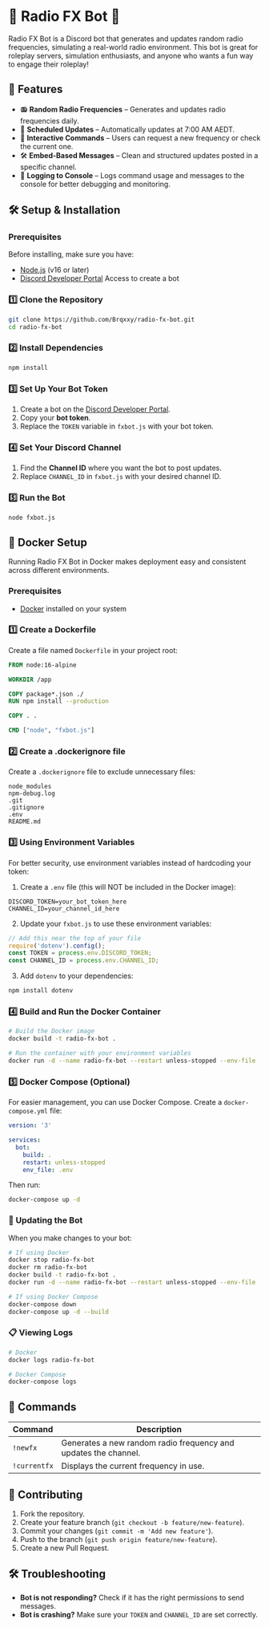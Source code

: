 # 📡 Radio FX Bot 📡
Radio FX Bot is a Discord bot that generates and updates random radio frequencies, simulating a real-world radio environment. This bot is great for roleplay servers, simulation enthusiasts, and anyone who wants a fun way to engage their roleplay!
## 🚀 Features
- 📻 **Random Radio Frequencies** – Generates and updates radio frequencies daily.
- 🔄 **Scheduled Updates** – Automatically updates at 7:00 AM AEDT.
- 📡 **Interactive Commands** – Users can request a new frequency or check the current one.
- 🛠 **Embed-Based Messages** – Clean and structured updates posted in a specific channel.
- 👀 **Logging to Console** – Logs command usage and messages to the console for better debugging and monitoring.

## 🛠 Setup & Installation
### Prerequisites
Before installing, make sure you have:
- [Node.js](https://nodejs.org/) (v16 or later)
- [Discord Developer Portal](https://discord.com/developers/applications) Access to create a bot
### 1️⃣ Clone the Repository
```sh
git clone https://github.com/Brqxxy/radio-fx-bot.git
cd radio-fx-bot
```
### 2️⃣ Install Dependencies
```sh
npm install
```
### 3️⃣ Set Up Your Bot Token
1. Create a bot on the [Discord Developer Portal](https://discord.com/developers/applications).
2. Copy your **bot token**.
3. Replace the `TOKEN` variable in `fxbot.js` with your bot token.
### 4️⃣ Set Your Discord Channel
1. Find the **Channel ID** where you want the bot to post updates.
2. Replace `CHANNEL_ID` in `fxbot.js` with your desired channel ID.
### 5️⃣ Run the Bot
```sh
node fxbot.js
```

## 🐳 Docker Setup
Running Radio FX Bot in Docker makes deployment easy and consistent across different environments.

### Prerequisites
- [Docker](https://www.docker.com/get-started) installed on your system

### 1️⃣ Create a Dockerfile
Create a file named `Dockerfile` in your project root:

```dockerfile
FROM node:16-alpine

WORKDIR /app

COPY package*.json ./
RUN npm install --production

COPY . .

CMD ["node", "fxbot.js"]
```

### 2️⃣ Create a .dockerignore file
Create a `.dockerignore` file to exclude unnecessary files:

```
node_modules
npm-debug.log
.git
.gitignore
.env
README.md
```

### 3️⃣ Using Environment Variables
For better security, use environment variables instead of hardcoding your token:

1. Create a `.env` file (this will NOT be included in the Docker image):
```
DISCORD_TOKEN=your_bot_token_here
CHANNEL_ID=your_channel_id_here
```

2. Update your `fxbot.js` to use these environment variables:
```javascript
// Add this near the top of your file
require('dotenv').config();
const TOKEN = process.env.DISCORD_TOKEN;
const CHANNEL_ID = process.env.CHANNEL_ID;
```

3. Add `dotenv` to your dependencies:
```sh
npm install dotenv
```

### 4️⃣ Build and Run the Docker Container
```sh
# Build the Docker image
docker build -t radio-fx-bot .

# Run the container with your environment variables
docker run -d --name radio-fx-bot --restart unless-stopped --env-file .env radio-fx-bot
```

### 5️⃣ Docker Compose (Optional)
For easier management, you can use Docker Compose. Create a `docker-compose.yml` file:

```yaml
version: '3'

services:
  bot:
    build: .
    restart: unless-stopped
    env_file: .env
```

Then run:
```sh
docker-compose up -d
```

### 🔄 Updating the Bot
When you make changes to your bot:

```sh
# If using Docker
docker stop radio-fx-bot
docker rm radio-fx-bot
docker build -t radio-fx-bot .
docker run -d --name radio-fx-bot --restart unless-stopped --env-file .env radio-fx-bot

# If using Docker Compose
docker-compose down
docker-compose up -d --build
```

### 📋 Viewing Logs
```sh
# Docker
docker logs radio-fx-bot

# Docker Compose
docker-compose logs
```

## 🔧 Commands
| Command     | Description |
|------------|-------------|
| `!newfx`    | Generates a new random radio frequency and updates the channel. |
| `!currentfx` | Displays the current frequency in use. |

## 🤝 Contributing
1. Fork the repository.
2. Create your feature branch (`git checkout -b feature/new-feature`).
3. Commit your changes (`git commit -m 'Add new feature'`).
4. Push to the branch (`git push origin feature/new-feature`).
5. Create a new Pull Request.

## 🛠 Troubleshooting
- **Bot is not responding?** Check if it has the right permissions to send messages.
- **Bot is crashing?** Make sure your `TOKEN` and `CHANNEL_ID` are set correctly.
